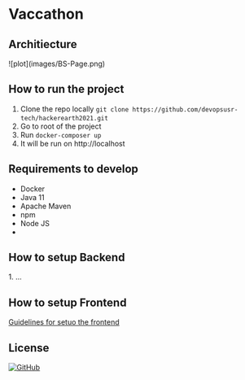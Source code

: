 <h1>Vaccathon</h1>


<h2> Architiecture </h2>
![plot](images/BS-Page.png)

<h2> How to run the project </h2>
<p>
 
  1. Clone the repo locally `git clone https://github.com/devopsusr-tech/hackerearth2021.git`
  2. Go to root of the project
  3. Run `docker-composer up`
  4. It will be run on http://localhost
 
</p>

<h2> Requirements to develop </h2>
<p>
 
  - Docker
  - Java 11
  - Apache Maven
  - npm
  - Node JS
  -
</p>
 
<h2> How to setup Backend </h2>
1. ...

<h2> How to setup Frontend </h2>
<a href="frontend/vaccathon/README.md">
  Guidelines for setuo the frontend
</a>


<h2> License </h2>
<a href="https://opensource.org/licenses/MIT">
  <img alt="GitHub" src="https://img.shields.io/github/license/devopsusr-tech/hackerearth2021">
</a>
